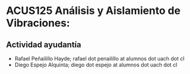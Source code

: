# ACUS125 Análisis y Aislamiento de Vibraciones: 
## Actividad ayudantía

- Rafael Peñailillo Hayde; rafael dot penailillo at alumnos dot uach dot cl
- Diego Espejo Alquinta; diego dot espejo at alumnos dot uach dot cl
